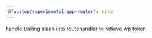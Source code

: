 ```yaml
---
'@faustwp/experimental-app-router': minor
---
```


handle trailing slash into routehandler to retieve wp token
